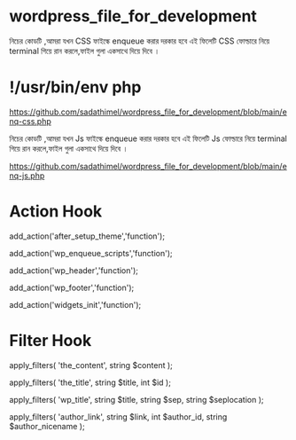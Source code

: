 # wordpress_file_for_development
নিচের কোডটি ,আমরা যখন CSS ফাইল্কে  enqueue করার দরকার হবে এই ফিলেটি  CSS ফোল্ডারে  নিয়ে terminal গিয়ে রান করলে,ফাইল  গুলা একসাথে  দিয়ে  দিবে ।
# !/usr/bin/env php
https://github.com/sadathimel/wordpress_file_for_development/blob/main/enq-css.php

নিচের কোডটি ,আমরা যখন Js ফাইল্কে  enqueue করার দরকার হবে এই ফিলেটি  Js ফোল্ডারে  নিয়ে terminal গিয়ে রান করলে,ফাইল  গুলা একসাথে  দিয়ে  দিবে ।

https://github.com/sadathimel/wordpress_file_for_development/blob/main/enq-js.php
# Action Hook

add_action('after_setup_theme','function');

add_action('wp_enqueue_scripts','function');

add_action('wp_header','function');

add_action('wp_footer','function');

add_action('widgets_init','function');

# Filter Hook 
apply_filters( 'the_content', string $content ); 

apply_filters( 'the_title', string $title, int $id ); 

apply_filters( 'wp_title', string $title, string $sep, string $seplocation );

apply_filters( 'author_link', string $link, int $author_id, string $author_nicename );   